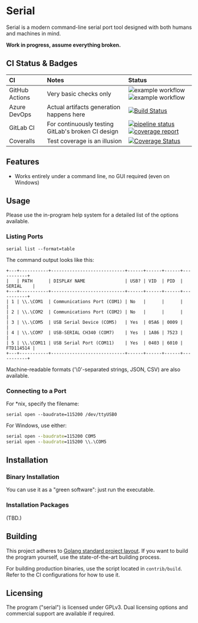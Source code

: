 # Serial

Serial is a modern command-line serial port tool designed with both humans and machines in mind.

**Work in progress, assume everything broken.**

## CI Status & Badges

| CI | Notes | Status |
| :----- | :----- | :----- |
| GitHub Actions | Very basic checks only | ![example workflow](https://github.com/Jamesits/serial/actions/workflows/build.yml/badge.svg) ![example workflow](https://github.com/Jamesits/serial/actions/workflows/unit-test.yml/badge.svg) |
| Azure DevOps | Actual artifacts generation happens here | [![Build Status](https://dev.azure.com/nekomimiswitch/General/_apis/build/status/serial?branchName=master)](https://dev.azure.com/nekomimiswitch/General/_build/latest?definitionId=92&branchName=master) |
| GitLab CI | For continuously testing GitLab's broken CI design | [![pipeline status](https://gitlab.com/Jamesits/serial/badges/master/pipeline.svg)](https://gitlab.com/Jamesits/serial/-/commits/master) [![coverage report](https://gitlab.com/Jamesits/serial/badges/master/coverage.svg)](https://gitlab.com/Jamesits/serial/-/commits/master) |
| Coveralls | Test coverage is an illusion | [![Coverage Status](https://coveralls.io/repos/github/Jamesits/serial/badge.svg?branch=master)](https://coveralls.io/github/Jamesits/serial?branch=master) |

## Features

- Works entirely under a command line, no GUI required (even on Windows)

## Usage

Please use the in-program help system for a detailed list of the options available.

### Listing Ports

```shell
serial list --format=table
```

The command output looks like this:

```
+---+-----------+----------------------------+------+------+------+-----------+
|   | PATH      | DISPLAY NAME               | USB? | VID  | PID  | SERIAL    |
+---+-----------+----------------------------+------+------+------+-----------+
| 1 | \\.\COM1  | Communications Port (COM1) | No   |      |      |           |
| 2 | \\.\COM2  | Communications Port (COM2) | No   |      |      |           |
| 3 | \\.\COM5  | USB Serial Device (COM5)   | Yes  | 05A6 | 0009 |           |
| 4 | \\.\COM7  | USB-SERIAL CH340 (COM7)    | Yes  | 1A86 | 7523 |           |
| 5 | \\.\COM11 | USB Serial Port (COM11)    | Yes  | 0403 | 6010 | FTD114514 |
+---+-----------+----------------------------+------+------+------+-----------+
```

Machine-readable formats ('\0'-separated strings, JSON, CSV) are also available.

### Connecting to a Port

For *nix, specify the filename:

```shell
serial open --baudrate=115200 /dev/ttyUSB0
```

For Windows, use either:

```cmd
serial open --baudrate=115200 COM5
serial open --baudrate=115200 \\.\COM5
```

## Installation

### Binary Installation

You can use it as a "green software": just run the executable.

### Installation Packages

(TBD.)

## Building

This project adheres to [Golang standard project layout](https://github.com/golang-standards/project-layout). If you
want to build the program yourself, use the state-of-the-art building process.

For building production binaries, use the script located in `contrib/build`. Refer to the CI configurations for how to
use it.

## Licensing

The program ("serial") is licensed under GPLv3. Dual licensing options and commercial support are available if required. 
